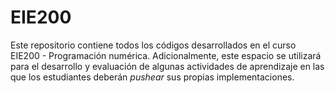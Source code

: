 # EIE200
Este repositorio contiene todos los códigos desarrollados en el curso EIE200 - Programación numérica. Adicionalmente, este espacio se utilizará para el desarrollo y evaluación de algunas actividades de aprendizaje en las que los estudiantes deberán *pushear* sus propias implementaciones.
